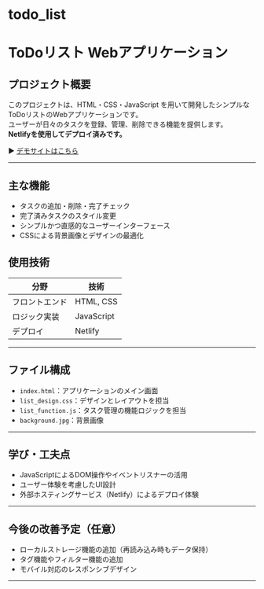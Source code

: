 # todo_list
# ToDoリスト Webアプリケーション

##  プロジェクト概要

このプロジェクトは、HTML・CSS・JavaScript を用いて開発したシンプルなToDoリストのWebアプリケーションです。  
ユーザーが日々のタスクを登録、管理、削除できる機能を提供します。  
**Netlifyを使用してデプロイ済みです。**

▶️ [デモサイトはこちら](https://todolistbyshk.netlify.app/)

---

##  主な機能

- タスクの追加・削除・完了チェック
- 完了済みタスクのスタイル変更
- シンプルかつ直感的なユーザーインターフェース
- CSSによる背景画像とデザインの最適化


## 使用技術

| 分野           | 技術           |
|----------------|----------------|
| フロントエンド | HTML, CSS      |
| ロジック実装   | JavaScript     |
| デプロイ       | Netlify        |

---

## ファイル構成

- `index.html`：アプリケーションのメイン画面
- `list_design.css`：デザインとレイアウトを担当
- `list_function.js`：タスク管理の機能ロジックを担当
- `background.jpg`：背景画像

---

## 学び・工夫点

- JavaScriptによるDOM操作やイベントリスナーの活用
- ユーザー体験を考慮したUI設計
- 外部ホスティングサービス（Netlify）によるデプロイ体験

---

## 今後の改善予定（任意）

- ローカルストレージ機能の追加（再読み込み時もデータ保持）
- タグ機能やフィルター機能の追加
- モバイル対応のレスポンシブデザイン

---

